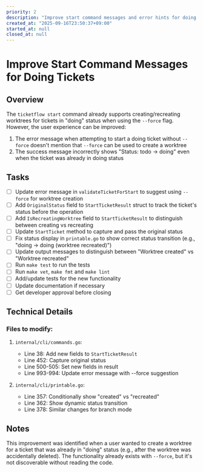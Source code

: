 ```yaml
---
priority: 2
description: "Improve start command messages and error hints for doing tickets"
created_at: "2025-09-16T23:50:37+09:00"
started_at: null
closed_at: null
---
```


# Improve Start Command Messages for Doing Tickets

## Overview

The `ticketflow start` command already supports creating/recreating worktrees for tickets in "doing" status when using the `--force` flag. However, the user experience can be improved:

1. The error message when attempting to start a doing ticket without `--force` doesn't mention that `--force` can be used to create a worktree
2. The success message incorrectly shows "Status: todo → doing" even when the ticket was already in doing status

## Tasks

- [ ] Update error message in `validateTicketForStart` to suggest using `--force` for worktree creation
- [ ] Add `OriginalStatus` field to `StartTicketResult` struct to track the ticket's status before the operation
- [ ] Add `IsRecreatingWorktree` field to `StartTicketResult` to distinguish between creating vs recreating
- [ ] Update `StartTicket` method to capture and pass the original status
- [ ] Fix status display in `printable.go` to show correct status transition (e.g., "doing → doing (worktree recreated)")
- [ ] Update output messages to distinguish between "Worktree created" vs "Worktree recreated"
- [ ] Run `make test` to run the tests
- [ ] Run `make vet`, `make fmt` and `make lint`
- [ ] Add/update tests for the new functionality
- [ ] Update documentation if necessary
- [ ] Get developer approval before closing

## Technical Details

### Files to modify:
1. `internal/cli/commands.go`:
   - Line 38: Add new fields to `StartTicketResult`
   - Line 452: Capture original status
   - Line 500-505: Set new fields in result
   - Line 993-994: Update error message with --force suggestion

2. `internal/cli/printable.go`:
   - Line 357: Conditionally show "created" vs "recreated"
   - Line 362: Show dynamic status transition
   - Line 378: Similar changes for branch mode

## Notes

This improvement was identified when a user wanted to create a worktree for a ticket that was already in "doing" status (e.g., after the worktree was accidentally deleted). The functionality already exists with `--force`, but it's not discoverable without reading the code.